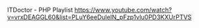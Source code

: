 ITDoctor - PHP Playlist
https://www.youtube.com/watch?v=vrxDEAGGL60&list=PLuY6eeDuleIN_pFzp1vlu0PD3KXUrPTVS
